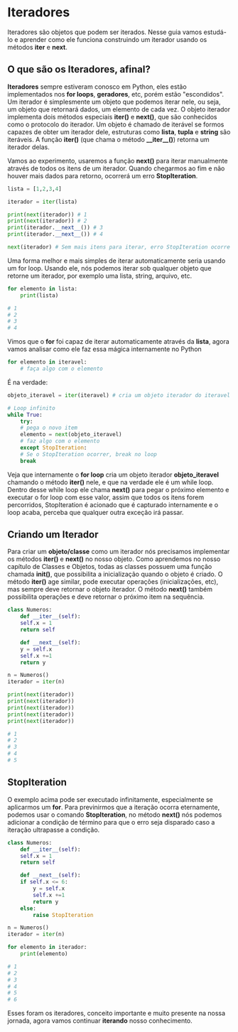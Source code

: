 # Iteradores

Iteradores são objetos que podem ser iterados. Nesse guia vamos estudá-lo e aprender como ele funciona construindo um iterador usando os métodos **__iter__** e **__next__**.

## O que são os Iteradores, afinal?

**Iteradores** sempre estiveram conosco em Python, eles estão implementados nos **for loops**, **geradores**, etc, porém estão "escondidos". Um iterador é simplesmente um objeto que podemos iterar nele, ou seja, um objeto que retornará dados, um elemento de cada vez. O objeto iterador implementa dois métodos especiais **__iter__()** e **__next__()**, que são conhecidos como o protocolo do iterador. Um objeto é chamado de iterável se formos capazes de obter um iterador dele, estruturas como **lista**, **tupla** e **string** são iteráveis. A função **iter()** (que chama o método **\_\_iter\_\_()**) retorna um iterador delas.	

Vamos ao experimento, usaremos a função **next()** para iterar manualmente através de todos os itens de um iterador. Quando chegarmos ao fim e não houver mais dados para retorno, ocorrerá um erro **StopIteration**.

```python
lista = [1,2,3,4]

iterador = iter(lista)

print(next(iterador)) # 1
print(next(iterador)) # 2
print(iterador.__next__()) # 3
print(iterador.__next__()) # 4

next(iterador) # Sem mais itens para iterar, erro StopIteration ocorre
```

Uma forma melhor e mais simples de iterar automaticamente seria usando um for loop. Usando ele, nós podemos iterar sob qualquer objeto que retorne um iterador, por exemplo uma lista, string, arquivo, etc.

```python
for elemento in lista:
    print(lista) 

# 1
# 2
# 3
# 4
```

Vimos que o **for** foi capaz de iterar automaticamente através da **lista**, agora vamos analisar como ele faz essa mágica internamente no Python

```python
for elemento in iteravel:
    # faça algo com o elemento
```

É na verdade:

```python
objeto_iteravel = iter(iteravel) # cria um objeto iterador do iteravel

# Loop infinito
while True:
    try:
	# pega o novo item
	elemento = next(objeto_iteravel)
	# faz algo com o elemento
    except StopIteration:
	# Se o StopIteration ocorrer, break no loop
	break  
```

Veja que internamente o **for loop** cria um objeto iterador **objeto_iteravel** chamando o método **iter()** nele, e que na verdade ele é um while loop. Dentro desse while loop ele chama **next()** para pegar o próximo elemento e executar o for loop com esse valor, assim que todos os itens forem percorridos, StopIteration é acionado que é capturado internamente e o loop acaba, perceba que qualquer outra exceção irá passar.

## Criando um Iterador

Para criar um **objeto/classe** como um iterador nós precisamos implementar os métodos **__iter__()** e **__next__()** no nosso objeto. Como aprendemos no nosso capítulo de Classes e Objetos, todas as classes possuem uma função chamada **__init__()**, que possibilita a inicialização quando o objeto é criado. O método **__iter__()** age similar, pode executar operações (inicializações, etc), mas sempre deve retornar o objeto iterador. O método **__next__()** também possibilita operações e deve retornar o próximo item na sequência.

```python
class Numeros:
    def __iter__(self):
	self.x = 1
	return self

    def __next__(self):
	y = self.x
	self.x +=1
	return y

n = Numeros()
iterador = iter(n)

print(next(iterador))
print(next(iterador))
print(next(iterador))
print(next(iterador))
print(next(iterador))

# 1
# 2
# 3
# 4
# 5
```

## StopIteration

O exemplo acima pode ser executado infinitamente, especialmente se aplicarmos um **for**. Para previnirmos que a iteração ocorra eternamente, podemos usar o comando **StopIteration**, no método **__next__()** nós podemos adicionar a condição de término para que o erro seja disparado caso a iteração ultrapasse a condição.

```python
class Numeros:
    def __iter__(self):
	self.x = 1
	return self

    def __next__(self):
	if self.x <= 6:
	    y = self.x
	    self.x +=1
	    return y
	else:
	    raise StopIteration

n = Numeros()
iterador = iter(n)

for elemento in iterador:
    print(elemento)

# 1
# 2
# 3
# 4
# 5
# 6
```

Esses foram os iteradores, conceito importante e muito presente na nossa jornada, agora vamos continuar **iterando** nosso conhecimento.










 




















		


























































































